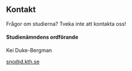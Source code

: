 ## Kontakt

Frågor om studierna? Tveka inte att kontakta oss! 

#### Studienämndens ordförande

Kei Duke-Bergman

[sno@d.kth.se](mailto:sno@d.kth.se)
